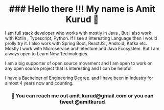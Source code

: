 <h1 align="center"> ### Hello there !!! My name is Amit Kurud 👋 </h1>

I am full stack developer who works with mostly in Java , But I also work with Kotlin , Typescript, Python.
If I see a interesting Language then I would prolly try it. I also work with Spring Boot, ReactJS , Android, Kafka etc.
Mostly I work with Microservice archietecture and Java Ecosystem. But I am always open to Learn New Technologies.

I am a big supporter of open source movement and I am open to work on any open source project that is interesting and
I can be helpful.

I have a Bacheloer of Engineering Degree. and I have been in Industry for almost 4 years now and counting.

<h3 align="center">🤘 You can reach me out amit.kurud@gmail.com or you can tweet @amitkurud </h3>
